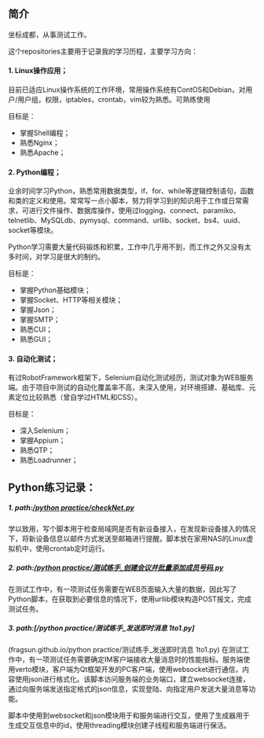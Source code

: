 ## 简介
坐标成都，从事测试工作。

这个repositories主要用于记录我的学习历程，主要学习方向：

#### 1. Linux操作应用；
目前已适应Linux操作系统的工作环境，常用操作系统有ContOS和Debian，对用户/用户组，权限，iptables，crontab，vim较为熟悉。可熟练使用

目标是：
* 掌握Shell编程；
* 熟悉Nginx；
* 熟悉Apache；

#### 2. Python编程；
业余时间学习Python，熟悉常用数据类型，if、for、while等逻辑控制语句，函数和类的定义和使用。常常写一点小脚本，努力将学习到的知识用于工作或日常需求，可进行文件操作、数据库操作，使用过logging、connect、paramiko、telnetlib、MySQLdb、pymysql、command、urllib、socket、bs4、uuid、socket等模块。

Python学习需要大量代码锻炼和积累，工作中几乎用不到，而工作之外又没有太多时间，对学习是很大的制约。

目标是：
* 掌握Python基础模块；
* 掌握Socket、HTTP等相关模块；
* 掌握Json；
* 掌握SMTP；
* 熟悉CUI；
* 熟悉GUI；

#### 3. 自动化测试；
有过RobotFramework框架下，Selenium自动化测试经历，测试对象为WEB服务端。由于项目中测试的自动化覆盖率不高，未深入使用，对环境搭建、基础库、元素定位比较熟悉（曾自学过HTML和CSS）。

目标是：
* 深入Selenium；
* 掌握Appium；
* 熟悉QTP；
* 熟悉Loadrunner；

## Python练习记录：

##### 1. path:[/python practice/checkNet.py](https://github.com/fragsun/fragsun.github.io/blob/master/python%20practice/checkNet.py)
学以致用，写个脚本用于检查局域网是否有新设备接入，在发现新设备接入的情况下，将新设备信息以邮件方式发送至邮箱进行提醒。脚本放在家用NAS的Linux虚拟机中，使用crontab定时运行。

##### 2. path:[/python practice/测试练手_创建会议并批量添加成员号码.py](https://github.com/fragsun/fragsun.github.io/blob/master/python%20practice/%E6%B5%8B%E8%AF%95%E7%BB%83%E6%89%8B_%E5%88%9B%E5%BB%BA%E4%BC%9A%E8%AE%AE%E5%B9%B6%E6%89%B9%E9%87%8F%E6%B7%BB%E5%8A%A0%E6%88%90%E5%91%98%E5%8F%B7%E7%A0%81.py)
在测试工作中，有一项测试任务需要在WEB页面输入大量的数据，因此写了Python脚本，在获取到必要信息的情况下，使用urllib模块构造POST报文，完成测试任务。

##### 3. path:[/python practice/测试练手_发送即时消息 1to1.py]
(fragsun.github.io/python practice/测试练手_发送即时消息 1to1.py)
在测试工作中，有一项测试任务需要确定IM客户端接收大量消息时的性能指标。服务端使用verto模块，客户端为Qt框架开发的PC客户端，使用websocket进行通信，内容使用json进行格式化。该脚本访问服务端的业务端口，建立websocket连接，通过向服务端发送指定格式的json信息，实现登陆、向指定用户发送大量消息等功能。

脚本中使用到websocket和json模块用于和服务端进行交互，使用了生成器用于生成交互信息中的id，使用threading模块创建子线程和服务端进行保活。
